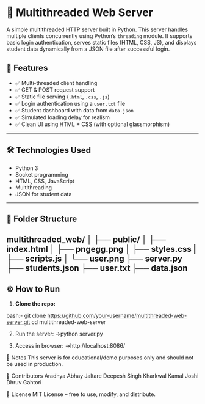 # 🧠 Multithreaded Web Server

A simple multithreaded HTTP server built in Python. This server handles multiple clients concurrently using Python’s `threading` module. It supports basic login authentication, serves static files (HTML, CSS, JS), and displays student data dynamically from a JSON file after successful login.

## 🚀 Features

- ✅ Multi-threaded client handling  
- ✅ GET & POST request support  
- ✅ Static file serving (`.html`, `.css`, `.js`)  
- ✅ Login authentication using a `user.txt` file  
- ✅ Student dashboard with data from `data.json`  
- ✅ Simulated loading delay for realism  
- ✅ Clean UI using HTML + CSS (with optional glassmorphism)

---

## 🛠️ Technologies Used

- Python 3
- Socket programming
- HTML, CSS, JavaScript
- Multithreading
- JSON for student data

---

## 📁 Folder Structure

multithreaded_web/
│
├── public/ 
│ ├── index.html
│ ├── pngegg.png
│ ├── styles.css
| ├── scripts.js
│ └── user.png
├── server.py
├── students.json
├── user.txt
├── data.json
---

## ⚙️ How to Run

1. **Clone the repo:**

bash:-
git clone https://github.com/your-username/multithreaded-web-server.git
cd multithreaded-web-server

2. Run the server:
   ->python server.py

3. Access in browser:
   ->http://localhost:8086/

📌 Notes
This server is for educational/demo purposes only and should not be used in production.

🤝 Contributors
Aradhya Abhay Jaltare
Deepesh Singh Kharkwal
Kamal Joshi
Dhruv Gahtori

📄 License
MIT License – free to use, modify, and distribute.





